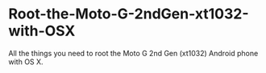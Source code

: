 Root-the-Moto-G-2ndGen-xt1032-with-OSX
======================================

All the things you need to root the Moto G 2nd Gen (xt1032) Android phone with OS X.
